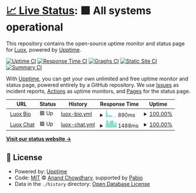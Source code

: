 # [📈 Live Status](https://LuoxYouTube.github.io/uptime): <!--live status--> **🟩 All systems operational**

This repository contains the open-source uptime monitor and status page for [Luox](https://replit.com/@LuoxYouTube), powered by [Upptime](https://github.com/upptime/upptime).

[![Uptime CI](https://github.com/LuoxYouTube/uptime/workflows/Uptime%20CI/badge.svg)](https://github.com/LuoxYouTube/uptime/actions?query=workflow%3A%22Uptime+CI%22)
[![Response Time CI](https://github.com/LuoxYouTube/uptime/workflows/Response%20Time%20CI/badge.svg)](https://github.com/LuoxYouTube/uptime/actions?query=workflow%3A%22Response+Time+CI%22)
[![Graphs CI](https://github.com/LuoxYouTube/uptime/workflows/Graphs%20CI/badge.svg)](https://github.com/LuoxYouTube/uptime/actions?query=workflow%3A%22Graphs+CI%22)
[![Static Site CI](https://github.com/LuoxYouTube/uptime/workflows/Static%20Site%20CI/badge.svg)](https://github.com/LuoxYouTube/uptime/actions?query=workflow%3A%22Static+Site+CI%22)
[![Summary CI](https://github.com/LuoxYouTube/uptime/workflows/Summary%20CI/badge.svg)](https://github.com/LuoxYouTube/uptime/actions?query=workflow%3A%22Summary+CI%22)

With [Upptime](https://upptime.js.org), you can get your own unlimited and free uptime monitor and status page, powered entirely by a GitHub repository. We use [Issues](https://github.com/LuoxYouTube/uptime/issues) as incident reports, [Actions](https://github.com/LuoxYouTube/uptime/actions) as uptime monitors, and [Pages](https://LuoxYouTube.github.io/uptime) for the status page.

<!--start: status pages-->
<!-- This summary is generated by Upptime (https://github.com/upptime/upptime) -->
<!-- Do not edit this manually, your changes will be overwritten -->
<!-- prettier-ignore -->
| URL | Status | History | Response Time | Uptime |
| --- | ------ | ------- | ------------- | ------ |
| <img alt="" src="https://icons.duckduckgo.com/ip3/luox.nexcord.pro.ico" height="13"> [Luox Bio](https://luox.nexcord.pro/) | 🟩 Up | [luox-bio.yml](https://github.com/LuoxYouTube/uptime/commits/HEAD/history/luox-bio.yml) | <details><summary><img alt="Response time graph" src="./graphs/luox-bio/response-time-week.png" height="20"> 890ms</summary><br><a href="https://LuoxYouTube.github.io/uptime/history/luox-bio"><img alt="Response time 890" src="https://img.shields.io/endpoint?url=https%3A%2F%2Fraw.githubusercontent.com%2FLuoxYouTube%2Fuptime%2FHEAD%2Fapi%2Fluox-bio%2Fresponse-time.json"></a><br><a href="https://LuoxYouTube.github.io/uptime/history/luox-bio"><img alt="24-hour response time 890" src="https://img.shields.io/endpoint?url=https%3A%2F%2Fraw.githubusercontent.com%2FLuoxYouTube%2Fuptime%2FHEAD%2Fapi%2Fluox-bio%2Fresponse-time-day.json"></a><br><a href="https://LuoxYouTube.github.io/uptime/history/luox-bio"><img alt="7-day response time 890" src="https://img.shields.io/endpoint?url=https%3A%2F%2Fraw.githubusercontent.com%2FLuoxYouTube%2Fuptime%2FHEAD%2Fapi%2Fluox-bio%2Fresponse-time-week.json"></a><br><a href="https://LuoxYouTube.github.io/uptime/history/luox-bio"><img alt="30-day response time 890" src="https://img.shields.io/endpoint?url=https%3A%2F%2Fraw.githubusercontent.com%2FLuoxYouTube%2Fuptime%2FHEAD%2Fapi%2Fluox-bio%2Fresponse-time-month.json"></a><br><a href="https://LuoxYouTube.github.io/uptime/history/luox-bio"><img alt="1-year response time 890" src="https://img.shields.io/endpoint?url=https%3A%2F%2Fraw.githubusercontent.com%2FLuoxYouTube%2Fuptime%2FHEAD%2Fapi%2Fluox-bio%2Fresponse-time-year.json"></a></details> | <details><summary><a href="https://LuoxYouTube.github.io/uptime/history/luox-bio">100.00%</a></summary><a href="https://LuoxYouTube.github.io/uptime/history/luox-bio"><img alt="All-time uptime 100.00%" src="https://img.shields.io/endpoint?url=https%3A%2F%2Fraw.githubusercontent.com%2FLuoxYouTube%2Fuptime%2FHEAD%2Fapi%2Fluox-bio%2Fuptime.json"></a><br><a href="https://LuoxYouTube.github.io/uptime/history/luox-bio"><img alt="24-hour uptime 100.00%" src="https://img.shields.io/endpoint?url=https%3A%2F%2Fraw.githubusercontent.com%2FLuoxYouTube%2Fuptime%2FHEAD%2Fapi%2Fluox-bio%2Fuptime-day.json"></a><br><a href="https://LuoxYouTube.github.io/uptime/history/luox-bio"><img alt="7-day uptime 100.00%" src="https://img.shields.io/endpoint?url=https%3A%2F%2Fraw.githubusercontent.com%2FLuoxYouTube%2Fuptime%2FHEAD%2Fapi%2Fluox-bio%2Fuptime-week.json"></a><br><a href="https://LuoxYouTube.github.io/uptime/history/luox-bio"><img alt="30-day uptime 100.00%" src="https://img.shields.io/endpoint?url=https%3A%2F%2Fraw.githubusercontent.com%2FLuoxYouTube%2Fuptime%2FHEAD%2Fapi%2Fluox-bio%2Fuptime-month.json"></a><br><a href="https://LuoxYouTube.github.io/uptime/history/luox-bio"><img alt="1-year uptime 100.00%" src="https://img.shields.io/endpoint?url=https%3A%2F%2Fraw.githubusercontent.com%2FLuoxYouTube%2Fuptime%2FHEAD%2Fapi%2Fluox-bio%2Fuptime-year.json"></a></details>
| <img alt="" src="https://icons.duckduckgo.com/ip3/chat.nexcord.pro.ico" height="13"> [Luox Chat](https://chat.nexcord.pro/) | 🟩 Up | [luox-chat.yml](https://github.com/LuoxYouTube/uptime/commits/HEAD/history/luox-chat.yml) | <details><summary><img alt="Response time graph" src="./graphs/luox-chat/response-time-week.png" height="20"> 1488ms</summary><br><a href="https://LuoxYouTube.github.io/uptime/history/luox-chat"><img alt="Response time 1488" src="https://img.shields.io/endpoint?url=https%3A%2F%2Fraw.githubusercontent.com%2FLuoxYouTube%2Fuptime%2FHEAD%2Fapi%2Fluox-chat%2Fresponse-time.json"></a><br><a href="https://LuoxYouTube.github.io/uptime/history/luox-chat"><img alt="24-hour response time 1488" src="https://img.shields.io/endpoint?url=https%3A%2F%2Fraw.githubusercontent.com%2FLuoxYouTube%2Fuptime%2FHEAD%2Fapi%2Fluox-chat%2Fresponse-time-day.json"></a><br><a href="https://LuoxYouTube.github.io/uptime/history/luox-chat"><img alt="7-day response time 1488" src="https://img.shields.io/endpoint?url=https%3A%2F%2Fraw.githubusercontent.com%2FLuoxYouTube%2Fuptime%2FHEAD%2Fapi%2Fluox-chat%2Fresponse-time-week.json"></a><br><a href="https://LuoxYouTube.github.io/uptime/history/luox-chat"><img alt="30-day response time 1488" src="https://img.shields.io/endpoint?url=https%3A%2F%2Fraw.githubusercontent.com%2FLuoxYouTube%2Fuptime%2FHEAD%2Fapi%2Fluox-chat%2Fresponse-time-month.json"></a><br><a href="https://LuoxYouTube.github.io/uptime/history/luox-chat"><img alt="1-year response time 1488" src="https://img.shields.io/endpoint?url=https%3A%2F%2Fraw.githubusercontent.com%2FLuoxYouTube%2Fuptime%2FHEAD%2Fapi%2Fluox-chat%2Fresponse-time-year.json"></a></details> | <details><summary><a href="https://LuoxYouTube.github.io/uptime/history/luox-chat">100.00%</a></summary><a href="https://LuoxYouTube.github.io/uptime/history/luox-chat"><img alt="All-time uptime 100.00%" src="https://img.shields.io/endpoint?url=https%3A%2F%2Fraw.githubusercontent.com%2FLuoxYouTube%2Fuptime%2FHEAD%2Fapi%2Fluox-chat%2Fuptime.json"></a><br><a href="https://LuoxYouTube.github.io/uptime/history/luox-chat"><img alt="24-hour uptime 100.00%" src="https://img.shields.io/endpoint?url=https%3A%2F%2Fraw.githubusercontent.com%2FLuoxYouTube%2Fuptime%2FHEAD%2Fapi%2Fluox-chat%2Fuptime-day.json"></a><br><a href="https://LuoxYouTube.github.io/uptime/history/luox-chat"><img alt="7-day uptime 100.00%" src="https://img.shields.io/endpoint?url=https%3A%2F%2Fraw.githubusercontent.com%2FLuoxYouTube%2Fuptime%2FHEAD%2Fapi%2Fluox-chat%2Fuptime-week.json"></a><br><a href="https://LuoxYouTube.github.io/uptime/history/luox-chat"><img alt="30-day uptime 100.00%" src="https://img.shields.io/endpoint?url=https%3A%2F%2Fraw.githubusercontent.com%2FLuoxYouTube%2Fuptime%2FHEAD%2Fapi%2Fluox-chat%2Fuptime-month.json"></a><br><a href="https://LuoxYouTube.github.io/uptime/history/luox-chat"><img alt="1-year uptime 100.00%" src="https://img.shields.io/endpoint?url=https%3A%2F%2Fraw.githubusercontent.com%2FLuoxYouTube%2Fuptime%2FHEAD%2Fapi%2Fluox-chat%2Fuptime-year.json"></a></details>

<!--end: status pages-->

[**Visit our status website →**](https://LuoxYouTube.github.io/uptime)

## 📄 License

- Powered by: [Upptime](https://github.com/upptime/upptime)
- Code: [MIT](./LICENSE) © [Anand Chowdhary](https://anandchowdhary.com), supported by [Pabio](https://pabio.com)
- Data in the `./history` directory: [Open Database License](https://opendatacommons.org/licenses/odbl/1-0/)
